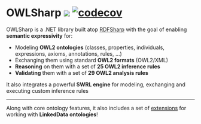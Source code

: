 # OWLSharp <a href="https://www.nuget.org/packages/OWLSharp"><img src="https://img.shields.io/nuget/dt/OWLSharp?style=flat&color=abcdef&logo=nuget&label=downloads"/></a> [![codecov](https://codecov.io/gh/mdesalvo/OWLSharp/graph/badge.svg?token=s7ifp1Uf6D)](https://codecov.io/gh/mdesalvo/OWLSharp)

OWLSharp is a .NET library built atop <a href="https://github.com/mdesalvo/RDFSharp">RDFSharp</a> with the goal of enabling **semantic expressivity** for:
<ul>
  <li>Modeling <b>OWL2 ontologies</b> (classes, properties, individuals, expressions, axioms, annotations, rules, ...)</li>
  <li>Exchanging them using standard <b>OWL2 formats</b> (OWL2/XML)
  <li><b>Reasoning</b> on them with a set of <b>25 OWL2 inference rules</b></li>
  <li><b>Validating</b> them with a set of <b>29 OWL2 analysis rules</b></li>
</ul>
It also integrates a powerful <b>SWRL engine</b> for modeling, exchanging and executing custom inference rules
<hr />

Along with core ontology features, it also includes a set of <a href="https://github.com/mdesalvo/OWLSharp.Extensions">extensions</a> for working with <b>LinkedData ontologies</b>!
